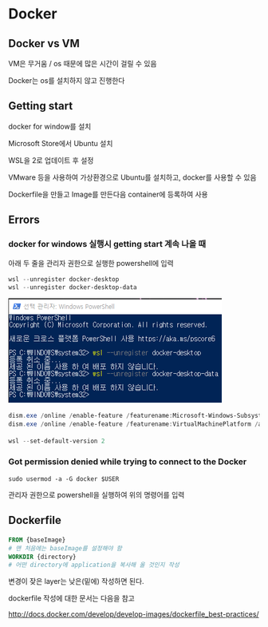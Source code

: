 # Docker



## Docker vs VM

VM은 무거움 / os 때문에 많은 시간이 걸릴 수 있음

Docker는 os를 설치하지 않고 진행한다



## Getting start

docker for window를 설치

Microsoft Store에서 Ubuntu 설치

WSL을 2로 업데이트 후 설정

VMware 등을 사용하여 가상환경으로 Ubuntu를 설치하고, docker를 사용할 수 있음



Dockerfile을 만들고 Image를 만든다음 container에 등록하여 사용

## Errors

### docker for windows 실행시 getting start 계속 나올 때

아래 두 줄을 관리자 권한으로 실행한 powershell에 입력

```powershell
wsl --unregister docker-desktop
wsl --unregister docker-desktop-data
```

![image-20230126214018462](./assets/image-20230126214018462.png)

```powershell
dism.exe /online /enable-feature /featurename:Microsoft-Windows-Subsystem-Linux /all /norestart
dism.exe /online /enable-feature /featurename:VirtualMachinePlatform /all /norestart

wsl --set-default-version 2
```

### Got permission denied while trying to connect to the Docker

```
sudo usermod -a -G docker $USER
```

관리자 권한으로 powershell을 실행하여 위의 명령어를 입력



## Dockerfile

```dockerfile
FROM {baseImage}
# 맨 처음에는 baseImage를 설정해야 함
WORKDIR {directory}
# 어떤 directory에 application을 복사해 올 것인지 작성

```

변경이 잦은 layer는 낮은(밑에) 작성하면 된다.

dockerfile 작성에 대한 문서는 다음을 참고

http://docs.docker.com/develop/develop-images/dockerfile_best-practices/



